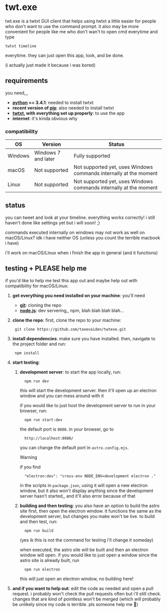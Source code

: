 # twt.exe

twt.exe is a twtxt GUI client that helps using twtxt a little easier for people who don't want to use the command prompt. it also may be more convenient for people like me who don't wan't to open cmd everytime and type

`twtxt timeline`

everytime. they can just open this app, look, and be done.

(i actually just made it because i was bored)

## requirements

you need,,,

- **[python](https://www.python.org/) >= 3.4.1**: needed to install twtxt
- **recent version of [pip](https://pip.pypa.io/en/stable/)**: also needed to install twtxt
- **[twtxt](https://twtxt.readthedocs.io/en/stable/), with everything set up properly**: to use the app
- **internet**: it's kinda obvious why

### compatibility

| OS | Version | Status |
|----|---------|--------|
| Windows | Windows 7 and later | Fully supported |
| macOS | Not supported | Not supported yet, uses Windows commands internally at the moment |
| Linux | Not supported | Not supported yet, uses Windows commands internally at the moment |

## status

you can tweet and look at your timeline. everything works correctly! i still haven't done like settings yet but i will soon! ;)

commands executed internally on windows may not work as well on macOS/Linux? idk i have neither OS (unless you count the terrible macbook i have)

i'll work on macOS/Linux when i finish the app in general (and it functions)

## testing + PLEASE help me

if you'd like to help me test this app out and maybe help out with compatibility for macOS/Linux:

1. **get everything you need installed on your machine**: you'll need
    - **[git](https://git-scm.com/downloads)**: cloning the repo
    - **[node.js](https://nodejs.org/en)**: dev servering,, npm, blah blah blah blah...
2. **clone the repo**: first, clone the repo to your machine:

        git clone https://github.com/taxevaiden/twtexe.git

3. **install dependencies**: make sure you have  installed. then, navigate to the project folder and run:

        npm install

4. **start testing**:
   1. **development server**: to start the app locally, run:

            npm run dev

        this will start the development server. then it'll open up an electron window and you can mess around with it

        if you would like to just host the development server to run in your browser, run:

            npm run start:dev

        the default port is `8080`. in your browser, go to

            http://localhost:8080/

        you can change the default port in `astro.config.mjs`.

        > [!WARNING]
        > if you find
        >
        >       "electron:dev": "cross-env NODE_ENV=development electron ."
        >
        > in the scripts in `package.json`, using it will open a new electron window, but it also won't display anything since the development server hasn't started,, and it'll also error because of that
   2. **building and then testing**: you also have an option to build the astro site first, then open the electron window. it functions the same as the development server, but changes you make won't be live. to build and then test, run:

            npm run build

        (yes ik this is not the command for testing i'll change it someday)

        when executed, the astro site will be built and then an electron window will open. if you would like to just open a window since the astro site is already built, run

            npm run electron

        this will just open an electron window, no building here!
5. **and if you want to help out**: edit the code as needed and open a pull request. i probably won't check the pull requests often but i'll still check. changes that are kind of pointless won't be merged (which will probably be unlikely since my code is terrible. pls someone help me :pray:)
